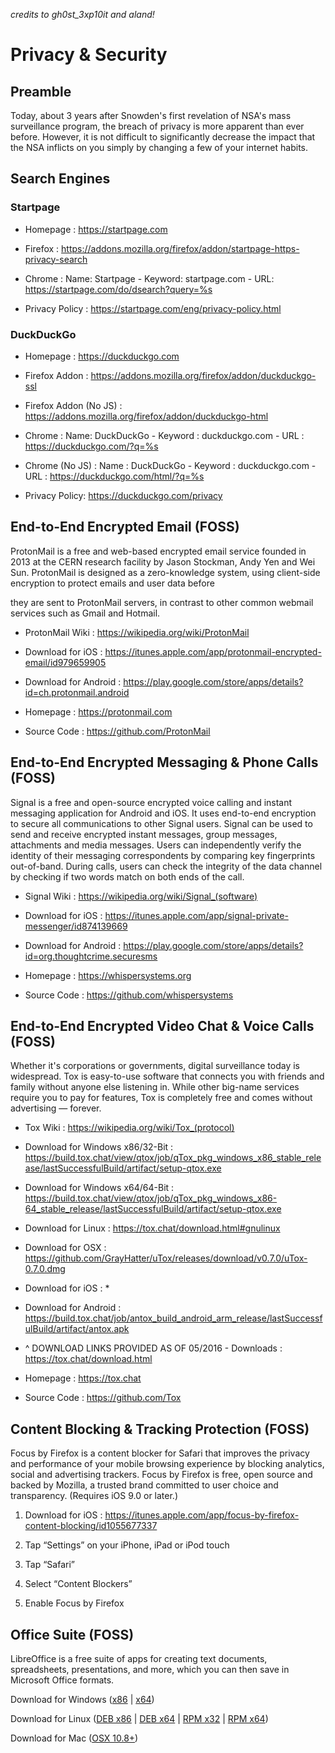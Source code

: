 *credits to gh0st_3xp10it and aland!*

# Privacy & Security

## Preamble

Today, about 3 years after Snowden's first revelation of NSA's mass surveillance program, the breach of privacy is more apparent than ever before. However, it is not difficult to significantly decrease the impact that the NSA inflicts on you simply by changing a few of your internet habits.

## Search Engines

### Startpage

- Homepage : https://startpage.com

- Firefox : https://addons.mozilla.org/firefox/addon/startpage-https-privacy-search

- Chrome : Name: Startpage - Keyword: startpage.com - URL: https://startpage.com/do/dsearch?query=%s

- Privacy Policy : https://startpage.com/eng/privacy-policy.html

### DuckDuckGo

- Homepage : https://duckduckgo.com

- Firefox Addon : https://addons.mozilla.org/firefox/addon/duckduckgo-ssl

- Firefox Addon (No JS) : https://addons.mozilla.org/firefox/addon/duckduckgo-html

- Chrome : Name: DuckDuckGo - Keyword : duckduckgo.com - URL : https://duckduckgo.com/?q=%s

- Chrome (No JS) : Name : DuckDuckGo - Keyword : duckduckgo.com - URL : https://duckduckgo.com/html/?q=%s

- Privacy Policy: https://duckduckgo.com/privacy

## End-to-End Encrypted Email (FOSS)

ProtonMail is a free and web-based encrypted email service founded in 2013 at the CERN research facility by Jason Stockman, Andy Yen and Wei Sun. ProtonMail is designed as a zero-knowledge system, using client-side encryption to protect emails and user data before

they are sent to ProtonMail servers, in contrast to other common webmail services such as Gmail and Hotmail.

- ProtonMail Wiki : https://wikipedia.org/wiki/ProtonMail

- Download for iOS : https://itunes.apple.com/app/protonmail-encrypted-email/id979659905

- Download for Android : https://play.google.com/store/apps/details?id=ch.protonmail.android

- Homepage : https://protonmail.com

- Source Code : https://github.com/ProtonMail

## End-to-End Encrypted Messaging & Phone Calls (FOSS)

Signal is a free and open-source encrypted voice calling and instant messaging application for Android and iOS. It uses end-to-end encryption to secure all communications to other Signal users. Signal can be used to send and receive encrypted instant messages, group messages, attachments and media messages. Users can independently verify the identity of their messaging correspondents by comparing key fingerprints out-of-band. During calls, users can check the integrity of the data channel by checking if two words match on both ends of the call.

- Signal Wiki : https://wikipedia.org/wiki/Signal_(software)

- Download for iOS : https://itunes.apple.com/app/signal-private-messenger/id874139669

- Download for Android : https://play.google.com/store/apps/details?id=org.thoughtcrime.securesms

- Homepage : https://whispersystems.org

- Source Code : https://github.com/whispersystems

## End-to-End Encrypted  Video Chat & Voice Calls (FOSS)

Whether it's corporations or governments, digital surveillance today is widespread. Tox is easy-to-use software that connects you with friends and family without anyone else listening in. While other big-name services require you to pay for features, Tox is completely free and comes without advertising — forever.

- Tox Wiki : https://wikipedia.org/wiki/Tox_(protocol)

- Download for Windows x86/32-Bit : https://build.tox.chat/view/qtox/job/qTox_pkg_windows_x86_stable_release/lastSuccessfulBuild/artifact/setup-qtox.exe

- Download for Windows x64/64-Bit : https://build.tox.chat/view/qtox/job/qTox_pkg_windows_x86-64_stable_release/lastSuccessfulBuild/artifact/setup-qtox.exe

- Download for Linux : https://tox.chat/download.html#gnulinux

- Download for OSX : https://github.com/GrayHatter/uTox/releases/download/v0.7.0/uTox-0.7.0.dmg

- Download for iOS : *

- Download for Android : https://build.tox.chat/job/antox_build_android_arm_release/lastSuccessfulBuild/artifact/antox.apk

- ^ DOWNLOAD LINKS PROVIDED AS OF 05/2016 - Downloads : https://tox.chat/download.html

- Homepage : https://tox.chat

- Source Code : https://github.com/Tox

## Content Blocking & Tracking Protection (FOSS)

Focus by Firefox is a content blocker for Safari that improves the privacy and performance of your mobile browsing experience by blocking analytics, social and advertising trackers. Focus by Firefox is free, open source and backed by Mozilla, a trusted brand committed to user choice and transparency. (Requires iOS 9.0 or later.)

1. Download for iOS : https://itunes.apple.com/app/focus-by-firefox-content-blocking/id1055677337

2. Tap “Settings” on your iPhone, iPad or iPod touch

3. Tap “Safari”

4. Select “Content Blockers”

5. Enable Focus by Firefox

## Office Suite (FOSS)

LibreOffice is a free suite of apps for creating text documents, spreadsheets, presentations, and more, which you can then save in Microsoft Office formats.

Download for Windows ([x86](https://www.libreoffice.org/download/libreoffice-fresh/?type=win-x86) | [x64](https://www.libreoffice.org/download/libreoffice-fresh/?type=win-x86_64))

Download for Linux ([DEB x86](https://www.libreoffice.org/download/libreoffice-fresh/?type=deb-x86) | [DEB x64](https://www.libreoffice.org/download/libreoffice-fresh/?type=deb-x86_64) | 
[RPM x32](https://www.libreoffice.org/download/libreoffice-fresh/?type=rpm-x86) | [RPM x64](https://www.libreoffice.org/download/libreoffice-fresh/?type=rpm-x86_64))

Download for Mac ([OSX 10.8+](https://www.libreoffice.org/download/libreoffice-fresh/?type=mac-x86_64))
